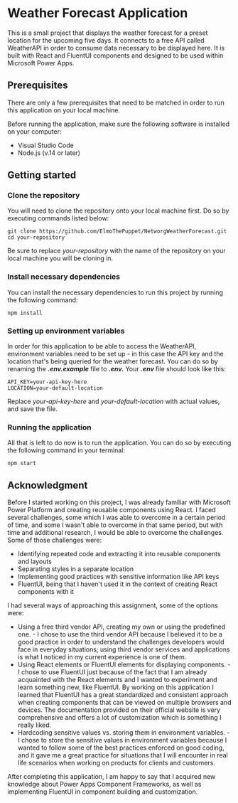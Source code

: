 # Weather Forecast Application

This is a small project that displays the weather forecast for a preset location for the upcoming five days. It connects to a free API called WeatherAPI in order to consume data necessary to be displayed here. It is built with React and FluentUI components and designed to be used within Microsoft Power Apps.

## Prerequisites

There are only a few prerequisites that need to be matched in order to run this application on your local machine.

Before running the application, make sure the following software is installed on your computer: 
- Visual Studio Code
- Node.js (v.14 or later)

## Getting started

### Clone the repository

You will need to clone the repository onto your local machine first. Do so by executing commands listed below: 

```
git clone https://github.com/ElmoThePuppet/NetworgWeatherForecast.git
cd your-repository
```
Be sure to replace _your-repository_ with the name of the repository on your local machine you will be cloning in.

### Install necessary dependencies

You can install the necessary dependencies to run this project by running the following command: 

```
npm install
```

### Setting up environment variables

In order for this application to be able to access the WeatherAPI, environment variables need to be set up - in this case the API key and the location that's being queried for the weather forecast. 
You can do so by renaming the _**.env.example**_ file to **_.env._** Your **_.env_** file should look like this: 

```
API_KEY=your-api-key-here
LOCATION=your-default-location
```

Replace _your-api-key-here_ and _your-default-location_ with actual values, and save the file.

### Running the application

All that is left to do now is to run the application. You can do so by executing the following command in your terminal: 

```
npm start
```

## Acknowledgment

Before I started working on this project, I was already familiar with Microsoft Power Platform and creating reusable components using React. 
I faced several challenges, some which I was able to overcome in a certain period of time, and some I wasn't able to overcome in that same period, but with time and additional research, I would be able to overcome the challenges. Some of those challenges were: 
- Identifying repeated code and extracting it into reusable components and layouts
- Separating styles in a separate location
- Implementing good practices with sensitive information like API keys
- FluentUI, being that I haven't used it in the context of creating React components with it

I had several ways of approaching this assignment, some of the options were: 
- Using a free third vendor API, creating my own or using the predefined one. - I chose to use the third vendor API because I believed it to be a good practice in order to understand the challenges developers would face in everyday situations; using third vendor services and applications is what I noticed in my current experience is one of them.
- Using React elements or FluentUI elements for displaying components. - I chose to use FluentUI just because of the fact that I am already acquainted with the React elements and I wanted to experiment and learn something new, like FluentUI. By working on this application I learned that FluentUI has a great standardized and consistent approach when creating components that can be viewed on multiple browsers and devices. The documentation provided on their official website is very comprehensive and offers a lot of customization which is something I really liked.
- Hardcoding sensitive values vs. storing them in environment variables. - I chose to store the sensitive values in environment variables because I wanted to follow some of the best practices enforced on good coding, and it gave me a great practice for situations that I will encounter in real life scenarios when working on products for clients and customers.

After completing this application, I am happy to say that I acquired new knowledge about Power Apps Component Frameworks, as well as implementing FluentUI in component building and customization.   
